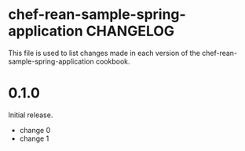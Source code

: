 # chef-rean-sample-spring-application CHANGELOG

This file is used to list changes made in each version of the chef-rean-sample-spring-application cookbook.

# 0.1.0

Initial release.

- change 0
- change 1

